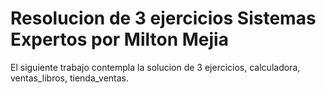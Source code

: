 # Resolucion de 3 ejercicios Sistemas Expertos por Milton Mejia

El siguiente trabajo contempla la solucion de 3 ejercicios, calculadora, ventas_libros, tienda_ventas.

